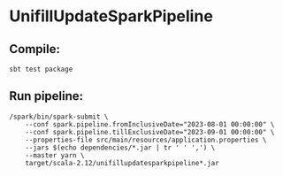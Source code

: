 # UnifillUpdateSparkPipeline

## Compile:
    sbt test package

## Run pipeline:
    /spark/bin/spark-submit \
        --conf spark.pipeline.fromInclusiveDate="2023-08-01 00:00:00" \
        --conf spark.pipeline.tillExclusiveDate="2023-09-01 00:00:00" \
        --properties-file src/main/resources/application.properties \
        --jars $(echo dependencies/*.jar | tr ' ' ',') \
        --master yarn \
        target/scala-2.12/unifillupdatesparkpipeline*.jar